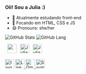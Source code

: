 ### Oii! Sou a Julia :)

- 🔭 Atualmente estudando front-end
- 🌱 Focando em HTML, CSS e JS
- 😄 Pronouns: she/her

![GitHub Stats](https://github-readme-stats.vercel.app/api?username=jukkia&theme=dracula)
![GitHub Lang](https://github-readme-stats.vercel.app/api/top-langs/?username=jukkia&layout=compact&langs_count=7&theme=dracula)

<div style="display: flex;">
   <img src="https://cdn.jsdelivr.net/gh/devicons/devicon/icons/html5/html5-plain.svg" alt="Julia-HTML" height="30" width="40"> 
   <img src="https://cdn.jsdelivr.net/gh/devicons/devicon/icons/css3/css3-plain.svg"  alt="Julia-CSS" height="30" width="40">
   <img src="https://cdn.jsdelivr.net/gh/devicons/devicon/icons/javascript/javascript-plain.svg" alt="Julia-Js" height="30" width="40"> 
</div> 

<div><br>
 <a href="https://www.instagram.com/jujorda0/" target="_blank"> <img src="https://img.shields.io/badge/Instagram-E4405F?style=for-the-badge&logo=instagram&logoColor=white" alt="Instagram" height="30" width="40"></a>
 <a href="https://www.linkedin.com/in/julia-do-amaral-jord%C3%A3o-3989b6220/" target="_blank"> <img src="https://img.shields.io/badge/LinkedIn-0077B5?style=for-the-badge&logo=linkedin&logoColor=white" alt="LinkedIn" height="30" width="40">
 <a href="mailto=liajordao02@gmail.com" target="_blank"</a> <img src="https://img.shields.io/badge/Gmail-D14836?style=for-the-badge&logo=gmail&logoColor=white" alt="Gmail" height="30" width="40"> 
 <a href="https://open.spotify.com/user/wdu9phc9x9px02iyey3ueu4g1" target="_blank"</a> <img src="https://img.shields.io/badge/Spotify-1ED760?&style=for-the-badge&logo=spotify&logoColor=white!" alt="Spotify" height="30" width="40">
</div>
